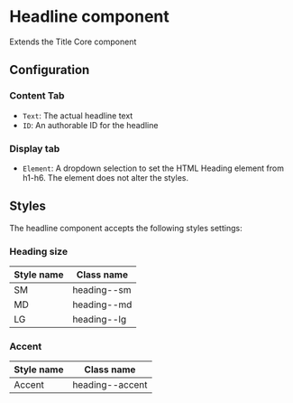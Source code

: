 # Headline component 

Extends the Title Core component 

## Configuration

### Content Tab

- `Text`: The actual headline text
- `ID`: An authorable ID for the headline

### Display tab

- `Element`: A dropdown selection to set the HTML Heading element from h1-h6. The element does not alter the styles.

## Styles

The headline component accepts the following styles settings:

### Heading size

| Style name  | Class name   | 
|-------------|--------------|
| SM  |   heading--sm  |   
| MD  |   heading--md |   
| LG  |   heading--lg |   


### Accent

| Style name  | Class name   | 
|-------------|--------------|
| Accent      | heading--accent|   

